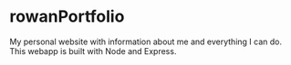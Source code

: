 # rowanPortfolio
My personal website with information about me and everything I can do. This webapp is built with Node and Express.
